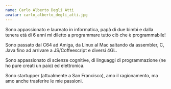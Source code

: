 ```yaml
---
name: Carlo Alberto Degli Atti
avatar: carlo_alberto_degli_atti.jpg
---
```

Sono appassionato e laureato in informatica, papà di due bimbi e dalla tenera età di 6 anni mi diletto a programmare tutto ciò che è programmabile!

Sono passato dal C64 ad Amiga, da Linux al Mac saltando da assembler, C, Java fino ad arrivare a JS/Coffeescript e diversi 4GL.

Sono appassionato di scienze cognitive, di linguaggi di programmazione (ne ho pure creati un paio) ed elettronica.

Sono startupper (attualmente a San Francisco), amo il ragionamento, ma amo anche trasferire le mie passioni.

